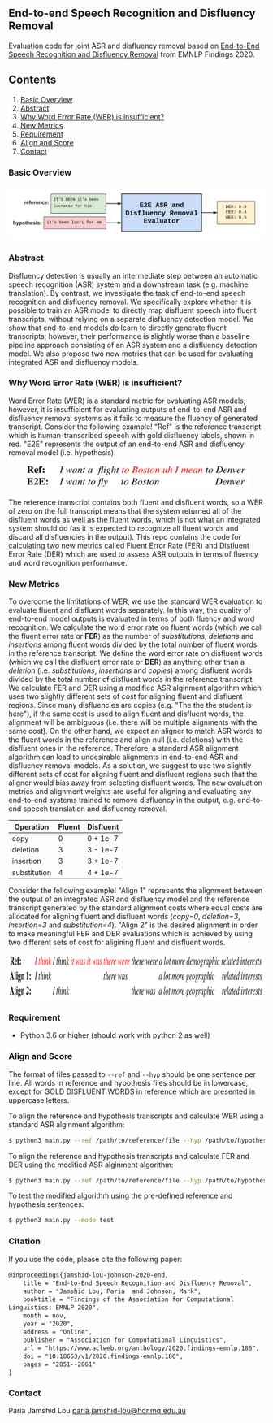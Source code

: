 ## End-to-end Speech Recognition and Disfluency Removal
Evaluation code for joint ASR and disfluency removal based on [End-to-End Speech Recognition and Disfluency Removal](https://www.aclweb.org/anthology/2020.findings-emnlp.186.pdf) from EMNLP Findings 2020.

## Contents
1. [Basic Overview](#task)
2. [Abstract](#abstract)
3. [Why Word Error Rate (WER) is insufficient?](#wer)
4. [New Metrics](#new-metrics)
5. [Requirement](#requirement)
6. [Align and Score](#align-and-score)
7. [Contact](#contact)

### Basic Overview
![basic overview](img/basic.png "Basic overview of evaluating end-to-end ASR and disfluency removal systems")

### Abstract
Disfluency detection is usually an intermediate step between an automatic speech recognition (ASR) system and a downstream task (e.g. machine translation). By contrast, we investigate the task of end-to-end speech recognition and disfluency removal. We specifically explore whether it is possible to train an ASR model to directly map disfluent speech into fluent transcripts, without relying on a separate disfluency detection model. We show that end-to-end models do learn to directly generate fluent transcripts; however, their performance is slightly worse than a baseline pipeline approach consisting of an ASR system and a disfluency detection model. We also propose two new metrics that can be used for evaluating integrated ASR and disfluency models. 

### Why Word Error Rate (WER) is insufficient?
Word Error Rate (WER) is a standard metric for evaluating ASR models; however, it is insufficient for evaluating outputs of end-to-end ASR and disfluency removal systems as it fails to measure the fluency of generated transcript. Consider the following example! "Ref" is the reference transcript which is human-transcribed speech with gold disfluency labels, shown in red. "E2E" represents the output of an end-to-end ASR and disfluency removal model (i.e. hypothesis). 
 
 <p align="center">
  <img src="img/wer.png" width=450 height=50>
</p> 

The reference transcript contains both fluent and disfluent words, so a WER of zero on the full transcript means that the system returned all of the disfluent words as well as the fluent words, which is not what an integrated system should do (as it is expected to recognize all fluent words and discard all disfluencies in the output). This repo contains the code for calculating two new metrics called Fluent Error Rate (FER) and Disfluent Error Rate (DER) which are used to assess ASR outputs in terms of fluency and word recognition performance. 

### New Metrics
To overcome the limitations of WER, we use the standard WER evaluation to evaluate fluent and disfluent words separately. In this way, the quality of end-to-end model outputs is evaluated in terms of both fluency and word recognition. We calculate the word error rate on fluent words (which we call the fluent error rate or **FER**) as the number of *substitutions*, *deletions* and *insertions* among fluent words divided by the total number of fluent words in the reference transcript. We define the word error rate on disfluent words (which we call the disfluent error rate or **DER**) as anything other than a *deletion* (i.e. *substitutions*, *insertions* and *copies*) among disfluent words divided by the total number of disfluent words in the reference transcript. We calculate FER and DER using a modified ASR alginment algorithm which uses two slightly different sets of cost for aligning fluent and disfluent regions. Since many disfluencies are copies (e.g. "The the the student is here"), if the same cost is used to align fluent and disfluent words, the alignment will be ambiguous (i.e. there will be multiple alignments with the same cost). On the other hand, we expect an aligner to match ASR words to the fluent words in the reference and align null (i.e. deletions) with the disfluent ones in the reference. Therefore, a standard ASR alignment algorithm can lead to undesirable alignments in end-to-end ASR and disfluency removal models. As a solution, we suggest to use two slightly different sets of cost for aligning fluent and disfluent regions such that the aligner would bias away from selecting disfluent words. The new evaluation metrics and alignment weights are useful for aligning and evaluating any end-to-end systems trained to remove disfluency in the output, e.g. end-to-end speech translation and disfluency removal.
 
 Operation | Fluent | Disfluent
 --- | --- | ---
 copy | 0 | 0 + 1e-7
 deletion | 3 | 3 - 1e-7
 insertion | 3 | 3 + 1e-7
 substitution | 4 | 4 + 1e-7   

Consider the following example! "Align 1" represents the alignment between the output of an integrated ASR and disfluency model and the reference transcript generated by the standard alignment costs where equal costs are allocated for aligning fluent and disfluent words (*copy=0*, *deletion=3*, *insertion=3* and *substitution=4*). "Align 2" is the desired alignment in order to make meaningful FER and DER evaluations which is achieved by using two different sets of cost for aligining fluent and disfluent words.
 
 <p align="center">
  <img src="img/align.png" width=700 height=90>
</p>

### Requirement 
- Python 3.6 or higher (should work with python 2 as well)

### Align and Score
The format of files passed to `--ref` and `--hyp` should be one sentence per line. All words in reference and hypothesis files should be in lowercase, except for GOLD DISFLUENT WORDS in reference which are presented in uppercase letters. 

To align the reference and hypothesis transcripts and calculate WER using a standard ASR alginment algorithm:

```bash
$ python3 main.py --ref /path/to/reference/file --hyp /path/to/hypothesis/file --mode align --result-path /path/to/save/aligments/and/scores
```

To align the reference and hypothesis transcripts and calculate FER and DER using the modified ASR alginment algorithm:

```bash
$ python3 main.py --ref /path/to/reference/file --hyp /path/to/hypothesis/file --mode mod_align --result-path /path/to/saving/aligments/and/scores
```

To test the modified algorithm using the pre-defined reference and hypothesis sentences:

```bash
$ python3 main.py --mode test
```

### Citation
If you use the code, please cite the following paper:

```
@inproceedings{jamshid-lou-johnson-2020-end,
    title = "End-to-End Speech Recognition and Disfluency Removal",
    author = "Jamshid Lou, Paria  and Johnson, Mark",
    booktitle = "Findings of the Association for Computational Linguistics: EMNLP 2020",
    month = nov,
    year = "2020",
    address = "Online",
    publisher = "Association for Computational Linguistics",
    url = "https://www.aclweb.org/anthology/2020.findings-emnlp.186",
    doi = "10.18653/v1/2020.findings-emnlp.186",
    pages = "2051--2061"
}
```

### Contact
Paria Jamshid Lou <paria.jamshid-lou@hdr.mq.edu.au>
